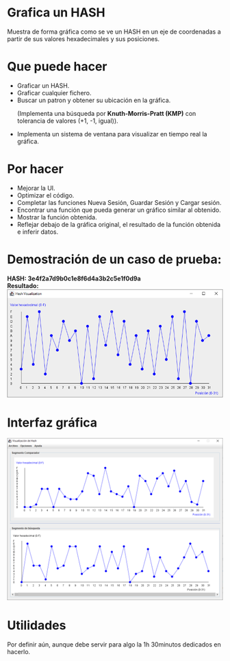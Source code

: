 # Grafica un HASH
Muestra de forma gráfica como se ve un HASH en un eje de coordenadas a partir de sus valores hexadecimales y sus posiciones. 

# Que puede hacer
* Graficar un HASH.
* Graficar cualquier fichero.
* Buscar un patron y obtener su ubicación en la gráfica.<p>(Implementa una búsqueda por <b>Knuth-Morris-Pratt (KMP)</b> con tolerancia de valores (+1, -1, igual)).</p>
* Implementa un sistema de ventana para visualizar en tiempo real la gráfica.

# Por hacer
* Mejorar la UI.
* Optimizar el código.
* Completar las funciones Nueva Sesión, Guardar Sesión y Cargar sesión.
* Encontrar una función que pueda generar un gráfico similar al obtenido.
* Mostrar la función obtenida.
* Reflejar debajo de la gráfica original, el resultado de la función obtenida e inferir datos.
  
# Demostración de un caso de prueba: 
<b>HASH: 3e4f2a7d9b0c1e8f6d4a3b2c5e1f0d9a</b><br>
<b>Resultado:<br></b>
<img src="g1.png"/>

# Interfaz gráfica
<img src="g2.png"/>
  
# Utilidades
Por definir aún, aunque debe servir para algo la 1h 30minutos dedicados en hacerlo.
